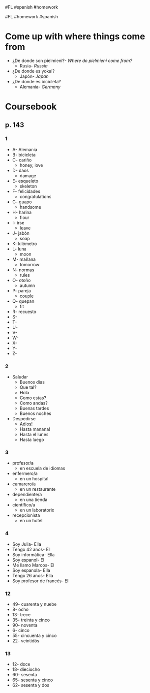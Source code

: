 #FL #spanish #homework 

#FL #homework #spanish 

# Come up with where things come from
- ¿De donde son pielmieni?- *Where do pielmieni come from?*
	- Rusia- *Russia*
- ¿De donde es yokai?
	- Japón- *Japan*
- ¿De donde es bicicleta?
	- Alemania- *Germany*

# Coursebook
## p. 143
### 1
- A- Alemania
- B- bicicleta
- C- cariño
	- honey, love
- D- daos
	- damage
- E- esqueleto
	- skeleton
- F- felicidades
	- congratulations
- G- guapo
	- handsome
- H- harina
	- flour
- I- irse
	- leave
- J- jabón
	- soap
- K- kilómetro
- L- luna
	- moon
- M- mañana
	- tomorrow
- N- normas
	- rules
- O- otoño
	- autumn
- P- pareja
	- couple
- Q- quepan
	- fit
- R- recuesto
- S- 
- T- 
- U- 
- V- 
- W- 
- X- 
- Y- 
- Z- 

### 2
- Saludar
	- Buenos dias
	- Que tal?
	- Hola
	- Como estas?
	- Como andas?
	- Buenas tardes
	- Buenos noches
- Despedirse
	- Adios!
	- Hasta manana!
	- Hasta el lunes
	- Hasta luego

### 3
- profesor/a
	- en escuela de idiomas
- enfermero/a
	- en un hospital
- camarero/a
	- en un restaurante
- dependiente/a
	- en una tienda
- científico/a
	- en un laboratorio
- recepcionista
	- en un hotel

### 4
- Soy Julia- Ella
- Tengo 42 anos- El
- Soy informática- Ella
- Soy espanol- El
- Me llamo Marcos- El
- Soy espanola- Ella
- Tengo 26 anos- Ella
- Soy profesor de francés- El

### 12
- 49- cuarenta y nuebe
- 8- ocho
- 13- trece
- 35- treinta y cinco
- 90- noventa
- 6- cinco
- 55- cincuenta y cinco
- 22- veintidós

### 13
- 12- doce
- 18- dieciocho
- 60- sesenta
- 65- sesenta y cinco
- 62- sesenta y dos